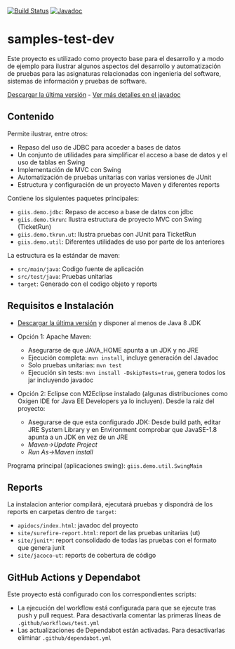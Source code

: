 [![Build Status](https://github.com/javiertuya/samples-test-dev/actions/workflows/test.yml/badge.svg)](https://github.com/javiertuya/samples-test-dev/actions/workflows/test.yml)
[![Javadoc](https://img.shields.io/badge/%20-javadoc-blue)](https://javiertuya.github.io/samples-test-dev/)

# samples-test-dev

Este proyecto es utilizado como proyecto base para el desarrollo y a modo de ejemplo para ilustrar algunos aspectos del desarrollo y automatización de pruebas para las asignaturas relacionadas con ingenieria del software, sistemas de información y pruebas de software.

[Descargar la última versión](https://github.com/javiertuya/samples-test-dev/releases) - 
[Ver más detalles en el javadoc](https://javiertuya.github.io/samples-test-dev/)

## Contenido

Permite ilustrar, entre otros:
- Repaso del uso de JDBC para acceder a bases de datos
- Un conjunto de utilidades para simplificar el acceso a base de datos y el uso de tablas en Swing
- Implementación de MVC con Swing
- Automatización de pruebas unitarias con varias versiones de JUnit
- Estructura y configuración de un proyecto Maven y diferentes reports

Contiene los siguientes paquetes principales:
- `giis.demo.jdbc`: Repaso de acceso a base de datos con jdbc
- `giis.demo.tkrun`: Ilustra estructura de proyecto MVC con Swing (TicketRun)
- `giis.demo.tkrun.ut`: Ilustra pruebas con JUnit para TicketRun
- `giis.demo.util`: Diferentes utilidades de uso por parte de los anteriores

La estructura es la estándar de maven:
- `src/main/java`: Codigo fuente de aplicación
- `src/test/java`: Pruebas unitarias
- `target`: Generado con el codigo objeto y reports

## Requisitos e Instalación

- [Descargar la última versión](https://github.com/javiertuya/samples-test-dev/releases) 
  y disponer al menos de Java 8 JDK

- Opción 1: Apache Maven:
  - Asegurarse de que JAVA_HOME apunta a un JDK y no JRE
  - Ejecución completa: `mvn install`, incluye generación del Javadoc
  - Solo pruebas unitarias: `mvn test`
  - Ejecución sin tests: `mvn install -DskipTests=true`, genera todos los jar incluyendo javadoc

- Opción 2: Eclipse con M2Eclipse instalado (algunas distribuciones como Oxigen IDE for Java EE Developers ya lo incluyen).
  Desde la raiz del proyecto:
  - Asegurarse de que esta configurado JDK: Desde build path, editar JRE System Library y en Environment
	comprobar que JavaSE-1.8 apunta a un JDK en vez de un JRE
  - *Maven->Update Project*
  - *Run As->Maven install*

Programa principal (aplicaciones swing): `giis.demo.util.SwingMain`

## Reports

La instalacion anterior compilará, ejecutará pruebas y dispondrá de los reports en carpetas dentro de `target`:
- `apidocs/index.html`: javadoc del proyecto
- `site/surefire-report.html`: report de las pruebas unitarias (ut)
- `site/junit*`: report consolidado de todas las pruebas con el formato que genera junit
- `site/jacoco-ut`: reports de cobertura de código

## GitHub Actions y Dependabot

Este proyecto está configurado con los correspondientes scripts:
- La ejecución del workflow está configurada para que se ejecute tras push y pull request. 
  Para desactivarla comentar las primeras líneas de `.github/workflows/test.yml`
- Las actualizaciones de Dependabot están activadas. 
  Para desactivarlas eliminar `.github/dependabot.yml`

